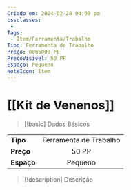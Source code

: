 ```yaml
---
Criado em: 2024-02-28 04:09 pm
cssclasses:
 - 
Tags:
 - Item/Ferramenta/Trabalho
Tipo: Ferramenta de Trabalho
Preço: 0005000 PE
PreçoVisivel: 50 PP
Espaço: Pequeno
NoteIcon: Item
---
```

# [[Kit de Venenos]]

> [!basic] Dados Básicos
> 
|            |     |
| ---------- |:---:|
| **Tipo**   |  Ferramenta de Trabalho   |
| **Preço**  |   50 PP   |
| **Espaço** |   Pequeno   |
>
 
> [!description] Descrição
> 
>
